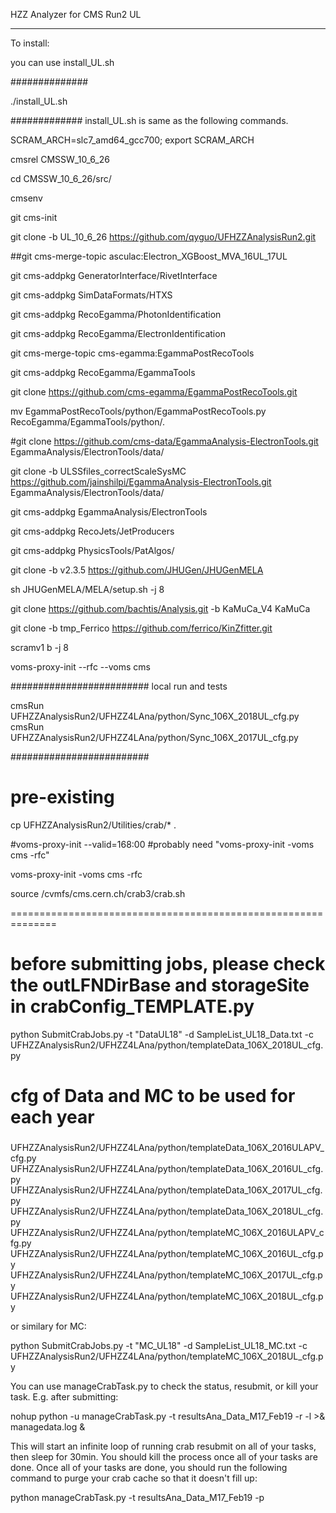 HZZ Analyzer for CMS Run2 UL

------

To install:

you can use install_UL.sh 

##############

./install_UL.sh


#############
install_UL.sh is same as the following commands.

SCRAM_ARCH=slc7_amd64_gcc700; export SCRAM_ARCH

cmsrel CMSSW_10_6_26

cd CMSSW_10_6_26/src/

cmsenv

git cms-init

git clone -b UL_10_6_26 https://github.com/qyguo/UFHZZAnalysisRun2.git

##git cms-merge-topic asculac:Electron_XGBoost_MVA_16UL_17UL

git cms-addpkg GeneratorInterface/RivetInterface

git cms-addpkg SimDataFormats/HTXS

git cms-addpkg RecoEgamma/PhotonIdentification

git cms-addpkg RecoEgamma/ElectronIdentification

git cms-merge-topic cms-egamma:EgammaPostRecoTools

git cms-addpkg RecoEgamma/EgammaTools

git clone https://github.com/cms-egamma/EgammaPostRecoTools.git

mv EgammaPostRecoTools/python/EgammaPostRecoTools.py RecoEgamma/EgammaTools/python/.

#git clone https://github.com/cms-data/EgammaAnalysis-ElectronTools.git EgammaAnalysis/ElectronTools/data/

git clone -b ULSSfiles_correctScaleSysMC https://github.com/jainshilpi/EgammaAnalysis-ElectronTools.git EgammaAnalysis/ElectronTools/data/

git cms-addpkg EgammaAnalysis/ElectronTools

git cms-addpkg  RecoJets/JetProducers

git cms-addpkg PhysicsTools/PatAlgos/

git clone -b v2.3.5 https://github.com/JHUGen/JHUGenMELA

sh JHUGenMELA/MELA/setup.sh -j 8

git clone https://github.com/bachtis/Analysis.git -b KaMuCa_V4 KaMuCa

git clone -b tmp_Ferrico https://github.com/ferrico/KinZfitter.git

scramv1 b -j 8

voms-proxy-init --rfc --voms cms


#########################
local run and tests

cmsRun UFHZZAnalysisRun2/UFHZZ4LAna/python/Sync_106X_2018UL_cfg.py
cmsRun UFHZZAnalysisRun2/UFHZZ4LAna/python/Sync_106X_2017UL_cfg.py

#########################

# pre-existing

cp UFHZZAnalysisRun2/Utilities/crab/* .

#voms-proxy-init --valid=168:00
#probably need "voms-proxy-init -voms cms -rfc"

voms-proxy-init -voms cms -rfc

source /cvmfs/cms.cern.ch/crab3/crab.sh

==============================================================
# before submitting jobs, please check the outLFNDirBase and storageSite in crabConfig_TEMPLATE.py 


python SubmitCrabJobs.py -t "DataUL18" -d SampleList_UL18_Data.txt -c UFHZZAnalysisRun2/UFHZZ4LAna/python/templateData_106X_2018UL_cfg.py

#####
# cfg of Data and MC to be used for each year
#####

UFHZZAnalysisRun2/UFHZZ4LAna/python/templateData_106X_2016ULAPV_cfg.py
UFHZZAnalysisRun2/UFHZZ4LAna/python/templateData_106X_2016UL_cfg.py
UFHZZAnalysisRun2/UFHZZ4LAna/python/templateData_106X_2017UL_cfg.py
UFHZZAnalysisRun2/UFHZZ4LAna/python/templateData_106X_2018UL_cfg.py
UFHZZAnalysisRun2/UFHZZ4LAna/python/templateMC_106X_2016ULAPV_cfg.py
UFHZZAnalysisRun2/UFHZZ4LAna/python/templateMC_106X_2016UL_cfg.py
UFHZZAnalysisRun2/UFHZZ4LAna/python/templateMC_106X_2017UL_cfg.py
UFHZZAnalysisRun2/UFHZZ4LAna/python/templateMC_106X_2018UL_cfg.py

or similary for MC:

python SubmitCrabJobs.py -t "MC_UL18" -d SampleList_UL18_MC.txt -c UFHZZAnalysisRun2/UFHZZ4LAna/python/templateMC_106X_2018UL_cfg.py

You can use manageCrabTask.py to check the status, resubmit, or kill your task. E.g. after submitting:

nohup python -u manageCrabTask.py -t resultsAna_Data_M17_Feb19 -r -l >& managedata.log &

This will start an infinite loop of running crab resubmit on all of your tasks, then sleep for 30min. You should kill the process once all of your tasks are done. Once all of your tasks are done, you should run the following command to purge your crab cache so that it doesn't fill up:

python manageCrabTask.py -t resultsAna_Data_M17_Feb19 -p

